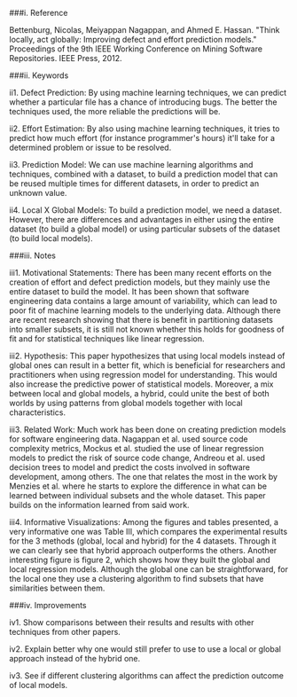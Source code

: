 ###i. Reference

Bettenburg, Nicolas, Meiyappan Nagappan, and Ahmed E. Hassan. "Think locally, act globally: Improving defect and effort prediction models." Proceedings of the 9th IEEE Working Conference on Mining Software Repositories. IEEE Press, 2012.

###ii. Keywords

ii1. Defect Prediction: By using machine learning techniques, we can predict whether a particular file has a chance of introducing bugs. The better the techniques used, the more reliable the predictions will be.
    
ii2. Effort Estimation: By also using machine learning techniques, it tries to predict how much effort (for instance programmer's hours) it'll take for a determined problem or issue to be resolved.
    
ii3. Prediction Model: We can use machine learning algorithms and techniques, combined with a dataset, to build a prediction model that can be reused multiple times for different datasets, in order to predict an unknown value.
    
ii4. Local X Global Models: To build a prediction model, we need a dataset. However, there are differences and advantages in either using the entire dataset (to build a global model) or using particular subsets of the dataset (to build local models).

###iii. Notes

iii1. Motivational Statements: There has been many recent efforts on the creation of effort and defect prediction models, but they mainly use the entire dataset to build the model. It has been shown that software engineering data contains a large amount of variability, which can lead to poor fit of machine learning models to the underlying data. Although there are recent research showing that there is benefit in partitioning datasets into smaller subsets, it is still not known whether this holds for goodness of fit and for statistical techniques like linear regression.
    
iii2. Hypothesis: This paper hypothesizes that using local models instead of global ones can result in a better fit, which is beneficial for researchers and practitioners when using regression model for understanding. This would also  increase the predictive power of statistical models. Moreover, a mix between local and global models, a hybrid, could unite the best of both worlds by using patterns from global models together with local characteristics.
    
iii3. Related Work: Much work has been done on creating prediction models for software engineering data. Nagappan et al. used source code complexity metrics, Mockus et al. studied the use of linear regression models to predict the risk of source code change, Andreou et al. used decision trees to model and predict the costs involved in software development, among others. The one that relates the most in the work by Menzies et al. where he starts to explore the difference in what can be learned between individual subsets and the whole dataset. This paper builds on the information learned from said work.
    
iii4. Informative Visualizations: Among the figures and tables presented, a very informative one was Table III, which compares the experimental results for the 3 methods (global, local and hybrid) for the 4 datasets. Through it we can clearly see that hybrid approach outperforms the others. Another interesting figure is figure 2, which shows how they built the global and local regression models. Although the global one can be straightforward, for the local one they use a clustering algorithm to find subsets that have similarities between them. 

###iv. Improvements

iv1. Show comparisons between their results and results with other techniques from other papers.
    
iv2. Explain better why one would still prefer to use to use a local or global approach instead of the hybrid one.
    
iv3. See if different clustering algorithms can affect the prediction outcome of local models.
